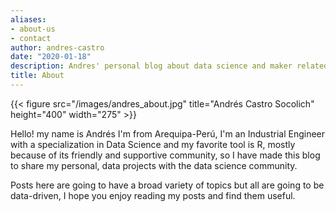 ```yaml
---
aliases:
- about-us
- contact
author: andres-castro
date: "2020-01-18"
description: Andres' personal blog about data science and maker related projects.
title: About
---
```


{{< figure src="/images/andres_about.jpg" title="Andrés Castro Socolich" height="400" width="275" >}}

Hello! my name is Andrés I'm from Arequipa-Perú, I'm an Industrial Engineer with a specialization in Data Science and my favorite tool is R, mostly because of its friendly and supportive community, so I have made this blog to share my personal, data projects with the data science community.

Posts here are going to have a broad variety of topics but all are going to be data-driven, I hope you enjoy reading my posts and find them useful.
